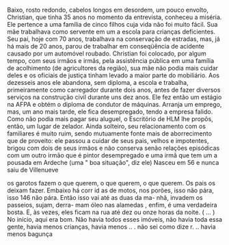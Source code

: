 Baixo, rosto redondo, cabelos longos em desordem, um pouco envolto, Christian, que tinha 35 anos no momento da entrevista, conheceu a miséria.
Ele pertence a uma família de cinco filhos cuja vida não foi muito fácil. Sua mãe trabalhava como servente em um a escola para crianças deficientes.
Seu pai, hoje com 70 anos, trabalhava na conservação de estradas, mas, já há mais de 20 anos, parou de trabalhar em conseqüência de acidente causado por um automóvel roubado.
Christian foi colocado, por algum tempo, com seus irmãos e irmãs, pela assistência pública em uma família de acolhimento (de agricultores da região), sua mãe não podia mais cuidar deles e os oficiais de justiça tinham levado a maior parte do mobiliário. Aos dezesseis anos ele abandona, sem diploma, a escola e trabalha,
primeiramente como carregador durante dois anos, antes de fazer diversos serviços na construção civil durante uns dez anos. Ele fez então um estágio na AFPA e obtém o diploma de condutor de máquinas. Arranja um emprego, mas, um ano mais tarde, ele fica desempregado, tendo a empresa falido. Como não podia mais
pagar seu aluguel, o Escritório de HLM lhe propôs, então, um lugar de zelador.
Ainda solteiro, seu relacionamento com os familiares é muito ruim, sendo mutuamente fonte mais de aborrecimento que de proveito: ele passou a cuidar de seus pais, velhos e impotentes, brigou com dois de seus irmãos e não conserva senão relações episódicas com um outro irmão que é pintor desempregado e uma irmã que tem um a pousada em Ardeche (uma " boa situação", diz ele) 
Nasceu em 56 e nunca saiu de Villenueve

os garotos fazem o que
querem, o que querem, o que querem. Os
pais os deixam fazer. Embaixo há corr id as
de motos, nos porões, isso não pára, isso
146
não pára. Então isso vai até as duas da ma-
nhã, invadem os passeios, sujam, derra-
mam óleo nas alamedas , enfim, é uma
verdadeira bosta. E, às vezes, eles ficam
na rua até dez ou onze horas da noite. ( ... )
No início, aqui era bom. Não havia todos
esses imóveis, não havia toda essa gente,
havia menos crianças, havia menos .. . não
sei como dize r. .. havia menos bagunça

